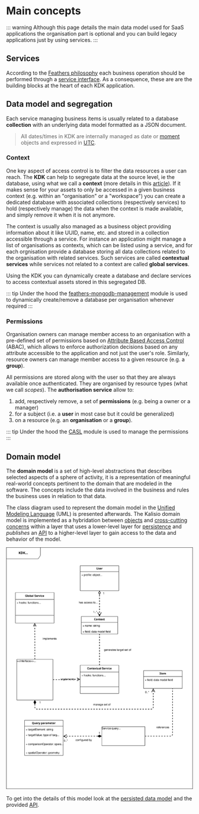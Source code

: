 # Main concepts

::: warning
Although this page details the main data model used for SaaS applications the organisation part is optional and you can build legacy applications just by using services.
:::

## Services

According to the [Feathers philosophy](https://docs.feathersjs.com/guides/about/philosophy.html) each business operation should be performed through a [service interface](https://docs.feathersjs.com/api/services.html). As a consequence, these are are the building blocks at the heart of each KDK application.

## Data model and segregation

Each service managing business items is usually related to a database **collection** with an underlying data model formatted as a JSON document.

> All dates/times in KDK are internally managed as date or [moment](https://momentjs.com) objects and expressed in [UTC](https://en.wikipedia.org/wiki/Coordinated_Universal_Time).

### Context

One key aspect of access control is to filter the data resources a user can reach. The **KDK** can help to segregate data at the source level, ie the database, using what we call a **context** (more details in this [article](https://blog.feathersjs.com/access-control-strategies-with-feathersjs-72452268739d)). If it makes sense for your assets to only be accessed in a given business context (e.g. within an "organisation" or a "workspace") you can create a dedicated database with associated collections (respectively services) to hold (respectively manage) the data when the context is made available, and simply remove it when it is not anymore.

The context is usually also managed as a business object providing information about it like UUID, name, etc. and stored in a collection accessible through a service. For instance an application might manage a list of organisations as contexts, which can be listed using a service, and for each orgnisation provide a database storing all data collections related to the organisation with related services. Such services are called **contextual services** while services not related to a context are called **global services**.

Using the KDK you can dynamically create a database and declare services to access contextual assets stored in this segregated DB.

::: tip
Under the hood the [feathers-mongodb-management](https://github.com/feathersjs-ecosystem/feathers-mongodb-management) module is used to dynamically create/remove a database per organisation whenever required
:::

### Permissions

Organisation owners can manage member access to an organisation with a pre-defined set of permissions based on [Attribute Based Access Control](https://en.wikipedia.org/wiki/Attribute-based_access_control) (ABAC), which allows to enforce authorization decisions based on any attribute accessible to the application and not just the user's role. Similarly, resource owners can manage member access to a given resource (e.g. a **group**).

All permissions are stored along with the user so that they are always available once authenticated. They are organised by resource types (what we call *scopes*). The **authorisation service** allow to:
1. add, respectively remove, a set of **permissions** (e.g. being a owner or a manager)
2. for a subject (i.e. a **user** in most case but it could be generalized)
3. on a resource (e.g. an **organisation** or a **group**).

::: tip
Under the hood the [CASL](https://stalniy.github.io/casl/) module is used to manage the permissions
:::

## Domain model

The **domain model** is a set of high-level abstractions that describes selected aspects of a sphere of activity, it is a representation of meaningful real-world concepts pertinent to the domain that are modeled in the software. The concepts include the data involved in the business and rules the business uses in relation to that data.

The class diagram used to represent the domain model in the [Unified Modeling Language](https://en.wikipedia.org/wiki/Unified_Modeling_Language) (UML) is presented afterwards. The Kalisio domain model is implemented as a hybridation between [objects](https://en.wikipedia.org/wiki/Object-oriented_programming) and [cross-cutting concerns](https://en.wikipedia.org/wiki/Aspect-oriented_software_development) within a layer that uses a lower-level layer for [persistence](./data-model-view.md) and *publishes* an [API](../api/readme.md) to a higher-level layer to gain access to the data and behavior of the model. 

![Domain model](../.vitepress/public/images/domain-model.svg)

To get into the details of this model look at the [persisted data model](./data-model-view.md) and the provided [API](../api/readme.md).

